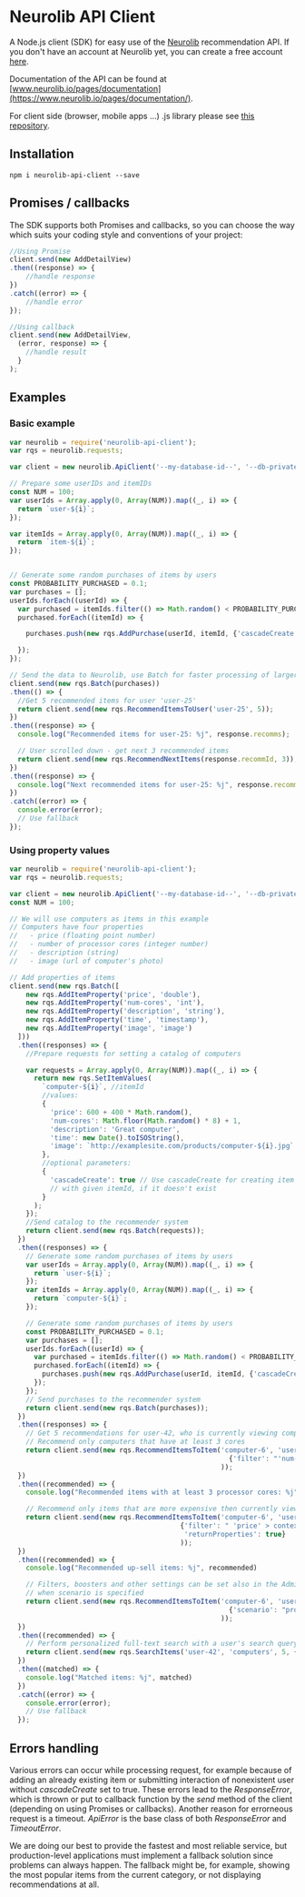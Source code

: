 # Neurolib API Client

A Node.js client (SDK) for easy use of the [Neurolib](https://www.neurolib.io) recommendation API.
If you don't have an account at Neurolib yet, you can create a free account [here](https://www.neurolib.io).

Documentation of the API can be found at [www.neurolib.io/pages/documentation](https://www.neurolib.io/pages/documentation/).

For client side (browser, mobile apps ...) .js library please see [this repository](https://github.com/neurolib-io/javascript-api-client).

## Installation

```
npm i neurolib-api-client --save
```

## Promises / callbacks

The SDK supports both Promises and callbacks, so you can choose the way which suits your coding style and conventions of your project:

```javascript
//Using Promise
client.send(new AddDetailView)
.then((response) => {
    //handle response
})
.catch((error) => {
    //handle error
});

//Using callback
client.send(new AddDetailView,
  (error, response) => {
    //handle result
  }
);
```


## Examples

### Basic example

```javascript
var neurolib = require('neurolib-api-client');
var rqs = neurolib.requests;

var client = new neurolib.ApiClient('--my-database-id--', '--db-private-token--');

// Prepare some userIDs and itemIDs
const NUM = 100;
var userIds = Array.apply(0, Array(NUM)).map((_, i) => {
  return `user-${i}`;
});

var itemIds = Array.apply(0, Array(NUM)).map((_, i) => {
  return `item-${i}`;
});


// Generate some random purchases of items by users
const PROBABILITY_PURCHASED = 0.1;
var purchases = [];
userIds.forEach((userId) => {
  var purchased = itemIds.filter(() => Math.random() < PROBABILITY_PURCHASED);
  purchased.forEach((itemId) => {

    purchases.push(new rqs.AddPurchase(userId, itemId, {'cascadeCreate': true}))

  });
});

// Send the data to Neurolib, use Batch for faster processing of larger data
client.send(new rqs.Batch(purchases))
.then(() => {
  //Get 5 recommended items for user 'user-25'
  return client.send(new rqs.RecommendItemsToUser('user-25', 5));
})
.then((response) => {
  console.log("Recommended items for user-25: %j", response.recomms);

  // User scrolled down - get next 3 recommended items
  return client.send(new rqs.RecommendNextItems(response.recommId, 3));
})
.then((response) => {
  console.log("Next recommended items for user-25: %j", response.recomms);
})
.catch((error) => {
  console.error(error);
  // Use fallback
});
```

### Using property values

```javascript
var neurolib = require('neurolib-api-client');
var rqs = neurolib.requests;

var client = new neurolib.ApiClient('--my-database-id--', '--db-private-token--');
const NUM = 100;

// We will use computers as items in this example
// Computers have four properties
//   - price (floating point number)
//   - number of processor cores (integer number)
//   - description (string)
//   - image (url of computer's photo)

// Add properties of items
client.send(new rqs.Batch([
    new rqs.AddItemProperty('price', 'double'),
    new rqs.AddItemProperty('num-cores', 'int'),
    new rqs.AddItemProperty('description', 'string'),
    new rqs.AddItemProperty('time', 'timestamp'),
    new rqs.AddItemProperty('image', 'image')
  ]))
  .then((responses) => {
    //Prepare requests for setting a catalog of computers

    var requests = Array.apply(0, Array(NUM)).map((_, i) => {
      return new rqs.SetItemValues(
        `computer-${i}`, //itemId
        //values:
        {
          'price': 600 + 400 * Math.random(),
          'num-cores': Math.floor(Math.random() * 8) + 1,
          'description': 'Great computer',
          'time': new Date().toISOString(),
          'image': `http://examplesite.com/products/computer-${i}.jpg`
        },
        //optional parameters:
        {
          'cascadeCreate': true // Use cascadeCreate for creating item
          // with given itemId, if it doesn't exist
        }
      );
    });
    //Send catalog to the recommender system
    return client.send(new rqs.Batch(requests));
  })
  .then((responses) => {
    // Generate some random purchases of items by users
    var userIds = Array.apply(0, Array(NUM)).map((_, i) => {
      return `user-${i}`;
    });
    var itemIds = Array.apply(0, Array(NUM)).map((_, i) => {
      return `computer-${i}`;
    });

    // Generate some random purchases of items by users
    const PROBABILITY_PURCHASED = 0.1;
    var purchases = [];
    userIds.forEach((userId) => {
      var purchased = itemIds.filter(() => Math.random() < PROBABILITY_PURCHASED);
      purchased.forEach((itemId) => {
        purchases.push(new rqs.AddPurchase(userId, itemId, {'cascadeCreate': true}))
      });
    });
    // Send purchases to the recommender system
    return client.send(new rqs.Batch(purchases));
  })
  .then((responses) => {
    // Get 5 recommendations for user-42, who is currently viewing computer-6
    // Recommend only computers that have at least 3 cores
    return client.send(new rqs.RecommendItemsToItem('computer-6', 'user-42', 5,
                                                      {'filter': "'num-cores' >= 3"}
                                                    ));
  })
  .then((recommended) => {
    console.log("Recommended items with at least 3 processor cores: %j", recommended);

    // Recommend only items that are more expensive then currently viewed item (up-sell)
    return client.send(new rqs.RecommendItemsToItem('computer-6', 'user-42', 5,
                                          {'filter': " 'price' > context_item[\"price\"] ",
                                           'returnProperties': true}
                                          ));
  })
  .then((recommended) => {
    console.log("Recommended up-sell items: %j", recommended)

    // Filters, boosters and other settings can be set also in the Admin UI (admin.neurolib.io)
    // when scenario is specified
    return client.send(new rqs.RecommendItemsToItem('computer-6', 'user-42', 5,
                                                      {'scenario': "product_detail"}
                                                    ));
  })
  .then((recommended) => {
    // Perform personalized full-text search with a user's search query (e.g. "computers")
    return client.send(new rqs.SearchItems('user-42', 'computers', 5, {'scenario': "search_top"}));
  })
  .then((matched) => {
    console.log("Matched items: %j", matched)
  })
  .catch((error) => {
    console.error(error);
    // Use fallback
  });
```

## Errors handling

Various errors can occur while processing request, for example because of adding an already existing item or submitting interaction of nonexistent user without *cascadeCreate* set to true. These errors lead to the *ResponseError*, which is thrown or put to callback function by the *send* method of the client (depending on using Promises or callbacks). Another reason for errorneous request is a timeout. *ApiError* is the base class of both *ResponseError* and *TimeoutError*.

We are doing our best to provide the fastest and most reliable service, but production-level applications must implement a fallback solution since problems can always happen. The fallback might be, for example, showing the most popular items from the current category, or not displaying recommendations at all.